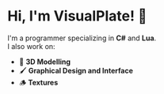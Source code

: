 # Hi, I'm VisualPlate! 👋

I'm a programmer specializing in **C#** and **Lua**.  
I also work on:

- 🎨 **3D Modelling**
- 🖌️ **Graphical Design and Interface**
- 🪵 **Textures**

<!---
VisualPlate/VisualPlate is a ✨ special ✨ repository because its `README.md` (this file) appears on your GitHub profile.
You can click the Preview link to take a look at your changes. 
--->
